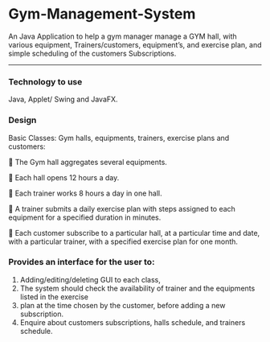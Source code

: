 # Gym-Management-System


An Java Application to help a gym manager manage a GYM hall, with various equipment,
Trainers/customers, equipment’s, and exercise plan, and simple scheduling of the customers
Subscriptions.

---

### Technology to use
Java, Applet/ Swing and JavaFX.

### Design

Basic Classes: Gym halls, equipments, trainers, exercise plans and customers:

 The Gym hall aggregates several equipments.

 Each hall opens 12 hours a day.

 Each trainer works 8 hours a day in one hall.

 A trainer submits a daily exercise plan with steps assigned to each equipment for a specified
duration in minutes.

 Each customer subscribe to a particular hall, at a particular time and date, with a particular
trainer, with a specified exercise plan for one month.


### Provides an interface for the user to:
1. Adding/editing/deleting GUI to each class,
2. The system should check the availability of trainer and the equipments listed in the exercise
3. plan at the time chosen by the customer, before adding a new subscription.
4. Enquire about customers subscriptions, halls schedule, and trainers schedule.

